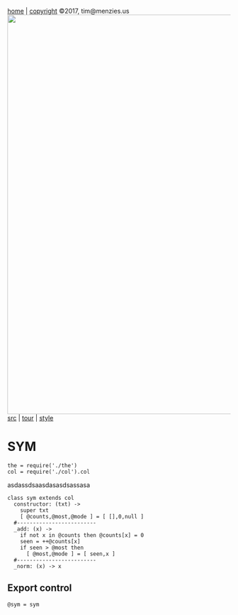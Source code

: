 [home](http://tiny.cc/koff) |
[copyright](https://github.com/koffee/script/blob/master/LICENSE.md) &copy;2017, tim&commat;menzies.us<br>
[<img width=900 src=https://raw.githubusercontent.com/koffee/script/master/img/head.jpg>](http://tiny.cc/koffee)<br>
[src](https://github.com/koffee/script/tree/master/lib) |
[tour](https://github.com/koffee/script/blob/master/docs/TOUR.md) |
[style](https://github.com/koffee/script/blob/master/docs/STYLE.md) 

# SYM 

    the = require('./the')
    col = require('./col').col

asdassdsaasdasasdsassasa

    class sym extends col
      constructor: (txt) ->
        super txt
        [ @counts,@most,@mode ] = [ [],0,null ]
      #-------------------------
      _add: (x) ->
        if not x in @counts then @counts[x] = 0
        seen = ++@counts[x]
        if seen > @most then
          [ @most,@mode ] = [ seen,x ] 
      #-------------------------
      _norm: (x) -> x

## Export control

    @sym = sym
